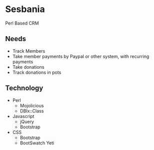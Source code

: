 # Sesbania

Perl Based CRM

## Needs

* Track Members
* Take member payments by Paypal or other system, with recurring payments
* Take donations
* Track donations in pots


## Technology

* Perl
  * Mojolicious
  * DBIx::Class
* Javascript
  * jQuery
  * Bootstrap
* CSS
  * Bootstrap
  * BootSwatch Yeti

